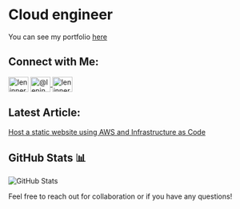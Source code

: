 # Cloud engineer

You can see my portfolio [here](https://leninner.vercel.app/)

## Connect with Me:

<p align="left">
<a href="https://linkedin.com/in/leninner" target="blank"><img align="center" src="https://raw.githubusercontent.com/rahuldkjain/github-profile-readme-generator/master/src/images/icons/Social/linked-in-alt.svg" alt="leninner" height="30" width="40" /></a>

  <a href="https://medium.com/@leninner" target="blank">
    <img align="center" src="https://raw.githubusercontent.com/rahuldkjain/github-profile-readme-generator/master/src/images/icons/Social/medium.svg" alt="@leninner" height="30" width="40" />
  </a>

  <a href="https://www.leetcode.com/leninner" target="blank">
    <img align="center" src="https://raw.githubusercontent.com/rahuldkjain/github-profile-readme-generator/master/src/images/icons/Social/leet-code.svg" alt="leninner" height="30" width="40" />
  </a>
</p>

## Latest Article:
[Host a static website using AWS and Infrastructure as Code](https://leninner.vercel.app/projects/static-website-aws)

## GitHub Stats 📊
![GitHub Stats](https://github-readme-stats.vercel.app/api?username=leninner&count_private=true&show_icons=true&theme=radical)

Feel free to reach out for collaboration or if you have any questions!
